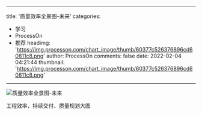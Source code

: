 
---
title: '质量效率全景图-未来'
categories: 
 - 学习
 - ProcessOn
 - 推荐
headimg: 'https://img.processon.com/chart_image/thumb/60377c526376896cd60811c8.png'
author: ProcessOn
comments: false
date: 2022-02-04 04:21:44
thumbnail: 'https://img.processon.com/chart_image/thumb/60377c526376896cd60811c8.png'
---

<div>   
<img class="thumb" alt="质量效率全景图-未来" src="https://img.processon.com/chart_image/thumb/60377c526376896cd60811c8.png" referrerpolicy="no-referrer">
<p>工程效率、持续交付、质量规划大图</p>  
</div>
            